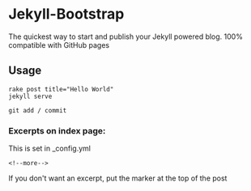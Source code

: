 # Jekyll-Bootstrap

The quickest way to start and publish your Jekyll powered blog. 100% compatible with GitHub pages

## Usage

```
rake post title="Hello World"
jekyll serve
```

```
git add / commit
```

### Excerpts on index page:
This is set in _config.yml
```
<!--more-->
```
If you don't want an excerpt, put the marker at the top of the post
